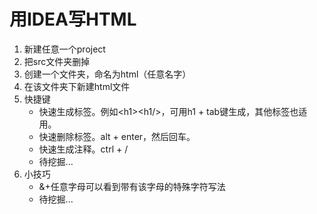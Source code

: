 # 用IDEA写HTML

1. 新建任意一个project
2. 把src文件夹删掉
3. 创建一个文件夹，命名为html（任意名字）
4. 在该文件夹下新建html文件
5. 快捷键
   - 快速生成标签。例如&lt;h1&gt;&lt;h1/&gt;，可用h1 + tab键生成，其他标签也适用。
   - 快速删除标签。alt + enter，然后回车。
   - 快速生成注释。ctrl + /
   - 待挖掘...
6. 小技巧
   - &+任意字母可以看到带有该字母的特殊字符写法
   - 待挖掘...